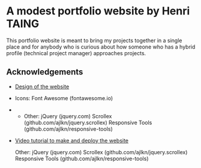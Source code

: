 
# A modest portfolio website by Henri TAING

This portfolio website is meant to bring my projects together in a single place and for anybody who is curious about how someone who has a hybrid profile (technical project manager) approaches projects.




## Acknowledgements

 - [Design of the website](https://html5up.net/hyperspace)
  - Icons:
		Font Awesome (fontawesome.io)
- - Other:
		jQuery (jquery.com)
		Scrollex (github.com/ajlkn/jquery.scrollex)
		Responsive Tools (github.com/ajlkn/responsive-tools)

 - [Video tutorial to make and deploy the website](https://www.youtube.com/watch?v=ocdwh0KYeUs)


	Other:
		jQuery (jquery.com)
		Scrollex (github.com/ajlkn/jquery.scrollex)
		Responsive Tools (github.com/ajlkn/responsive-tools)


